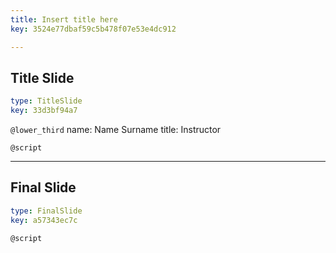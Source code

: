 ```yaml
---
title: Insert title here
key: 3524e77dbaf59c5b478f07e53e4dc912

---
```

## Title Slide

```yaml
type: TitleSlide
key: 33d3bf94a7
```





`@lower_third`
name: Name Surname
title: Instructor

`@script`




---
## Final Slide

```yaml
type: FinalSlide
key: a57343ec7c
```






`@script`



